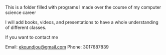 This is a folder filled with programs I made over the course of my computer science career

I will add books, videos, and presentations to have a whole understanding of different classes.

If you want to contact me 

Email: ekoundjou@gmail.com
Phone: 3017687839
